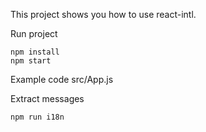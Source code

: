 This project shows you how to use react-intl.

Run project
```
npm install
npm start
```


Example code
src/App.js

Extract messages
```
npm run i18n
```